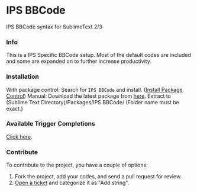 # IPS BBCode
IPS BBCode syntax for SublimeText 2/3

### Info
This is a IPS Specific BBCode setup. Most of the default codes are included and some are expanded on to further increase productivity.

### Installation
With package control: Search for `IPS BBCode` and install. ([Install Package Control][4])
Manual: Download the latest package from [here][1]. Extract to (Sublime Text Directory)/Packages/IPS BBCode/ (Folder name must be exact.)

### Available Trigger Completions
[Click here][2].

### Contribute
To contribute to the project, you have a couple of options:


1. Fork the project, add your codes, and send a pull request for review.
2. [Open a ticket][3] and categorize it as "Add string".


[1]: https://github.com/Skullmonkey/IPS-BBCode/releases
[2]: https://github.com/Skullmonkey/IPS-BBCode/wiki
[3]: https://github.com/Skullmonkey/IPS-BBCode/issues/new
[4]: https://sublime.wbond.net/installation